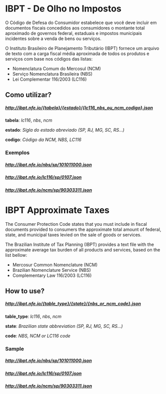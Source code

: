 IBPT - De Olho no Impostos
==========================

O Código de Defesa do Consumidor estabelece que você deve incluir em documentos fiscais concedidos aos consumidores o montante total aproximado de governos federal, estaduais e impostos municipais incidentes sobre a venda de bens ou serviços.

O Instituto Brasileiro de Planejamento Tributário (IBPT) fornece um arquivo de texto com a carga fiscal média aproximada de todos os produtos e serviços com base nos códigos das listas:

-	Nomenclatura Comum do Mercosul (NCM)
-	Serviço Nomenclatura Brasileira (NBS)
-	Lei Complementar 116/2003 (LC116)

Como utilizar?
--------------

##### http://ibpt.nfe.io/{tabela}/{estado}/{lc116_nbs_ou_ncm_codigo}.json

**tabela**: *lc116*, *nbs*, *ncm*

**estado**: *Sigla do estado abreviado (SP, RJ, MG, SC, RS...)*

**codigo**: *Código da NCM, NBS, LC116*

### Exemplos

##### http://ibpt.nfe.io/nbs/sp/101011000.json

##### http://ibpt.nfe.io/lc116/sp/0107.json

##### http://ibpt.nfe.io/ncm/sp/90303311.json

IBPT Approximate Taxes
======================

The Consumer Protection Code states that you must include in fiscal documents provided to consumers the approximate total amount of federal, state, and municipal taxes levied on the sale of goods or services.

The Brazilian Institute of Tax Planning (IBPT) provides a text file with the approximate average tax burden of all products and services, based on the list bellow:

-	Mercosur Common Nomenclature (NCM)
-	Brazilian Nomenclature Service (NBS)
-	Complementary Law 116/2003 (LC116)

How to use?
-----------

##### http://ibpt.nfe.io/{table_type}/{state}/{nbs_or_ncm_code}.json

**table_type**: *lc116*, *nbs*, *ncm*

**state**: *Brazilian state abbreviation (SP, RJ, MG, SC, RS...)*

**code**: *NBS, NCM or LC116 code*

### Sample

##### http://ibpt.nfe.io/nbs/sp/101011000.json

##### http://ibpt.nfe.io/lc116/sp/0107.json

##### http://ibpt.nfe.io/ncm/sp/90303311.json
